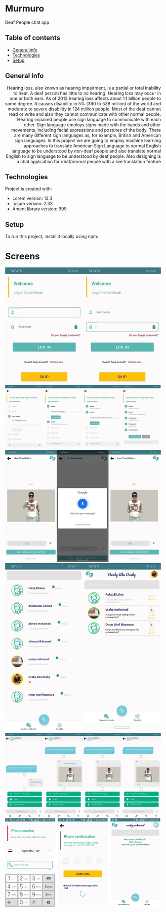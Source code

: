 # Murmuro
Deaf People chat app

## Table of contents
* [General info](#general-info)
* [Technologies](#technologies)
* [Setup](#setup)

## General info
<div style="text-align: right"> Hearing loss, also known as hearing impairment, is a partial or total inability to hear. A deaf person has little to no hearing. Hearing loss may occur in one or both ears. As of 2013 hearing loss affects about 1.1 billion people to some degree. It causes disability in 5% (360 to 538 million) of the world and moderate to severe disability in 124 million people. Most of the deaf cannot read or write and also they cannot communicate with other normal people. Hearing impaired people use sign language to communicate with each other. Sign language employs signs made with the hands and other movements, including facial expressions and postures of the body. There are many different sign languages as, for example, British and American sign languages. In this project we are going to employ machine learning approaches to translate American Sign Language to normal English language to be understood by non-deaf people and also translate normal English to sign language to be understood by deaf people. Also designing is a chat application for deaf/normal people with a live translation feature </div>

	
## Technologies
Project is created with:
* Lorem version: 12.3
* Ipsum version: 2.33
* Ament library version: 999
	
## Setup
To run this project, install it locally using npm:

# Screens
![](app5.jpg)
![](app4.png)
![](app3.png)
![](app2.jpg)
![](app1.png)
![](a.png)

